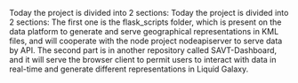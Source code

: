 Today the project is divided into 2 sections:
Today the project is divided into 2 sections: The first one is the flask_scripts folder, which is present on the data platform to generate and serve geographical representations in KML files, and will cooperate with the node project nodeapiserver to serve data by API. The second part is in another repository called SAVT-Dashboard, and it will serve the browser client to permit users to interact with data in real-time and generate different representations in Liquid Galaxy.
